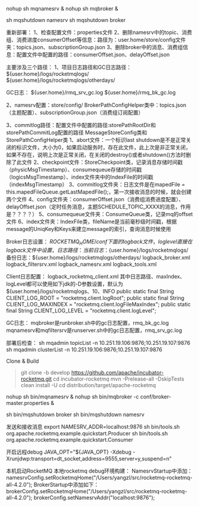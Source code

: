 nohup sh mqnamesrv &
nohup sh mqbroker &

sh mqshutdown namesrv
sh mqshutdown broker



重新部署：
1、检查配置文件：properties文件
2、删除namesrv中的topic、消费组、消费进度consumerOffset等信息：路径为：user.home/store/config文件夹：topics.json、subscriptionGroup.json
3、删除broker中的消息、消费组信息：配置文件中配置的路径：consumerOffset.json、delayOffset.json


主要涉及三个路径：
1、项目日志路径和GC日志路径：
${user.home}/logs/rocketmqlogs/
${user.home}/logs/rocketmqlogs/otherdays/

GC日志：
${user.home}/rmq_srv_gc.log
${user.home}/rmq_bk_gc.log

2、namesrv配置：store/config/
BrokerPathConfigHelper类中：topics.json（主题配置）、subscriptionGroup.json（消费组订阅配置）

3、commitlog路径：配置文件中配置的路径:storePathRootDir和storePathCommitLog配置的路径
MessageStoreConfig类和StorePathConfigHelper类
1、abort文件：一个标识last shutdown是不是正常关闭的标识文件，大小为0，如果启动服务时，存在此文件，此上次是非正常关闭，如果不存在，说明上次是正常关闭，在关闭的destroy()或者shutdown()方法时删除了此文件
2、checkpoint文件：StoreCheckpoint类，记录消息存储时间戳（physicMsgTimestamp）、consumequeue存储的时间戳（logicsMsgTimestamp）、index文件夹中的IndexFile的时间戳（indexMsgTimestamp）
3、commitlog文件夹：日志文件是在mapedFile = this.mapedFileQueue.getLastMapedFile();，第一次接收消息的时候，就会创建两个文件
4、config文件夹：consumerOffset.json（消费组消费进度配置）、delayOffset.json（定时任务消息，主题SCHEDULE_TOPIC_XXXX的消息，作用是？？？？）
5、consumequeue文件夹：ConsumeQueue类，记录mq的offset文件
6、index文件夹：IndexFile类，fileName是当前毫秒级时间戳，根据message的UniqKey和Keys来建立message的索引，查询消息时候使用




Broker日志设置：
$ROCKETMQ_HOME/conf下面的logback文件，log level直接在logback文件中设置，
日志路径：
当前日志：${user.home}/logs/rocketmqlogs/
备份日志：${user.home}/logs/rocketmqlogs/otherdays/
logback_broker.xml
logback_filtersrv.xml
logback_namesrv.xml
logback_tools.xml

Client日志配置：
logback_rocketmq_client.xml
其中日志路径、maxIndex、logLevel都可以使用如下jdk的-D参数设置，默认为${user.home}/logs/rocketmqlogs、10、INFO
public static final String CLIENT_LOG_ROOT = "rocketmq.client.logRoot";
public static final String CLIENT_LOG_MAXINDEX = "rocketmq.client.logFileMaxIndex";
public static final String CLIENT_LOG_LEVEL = "rocketmq.client.logLevel";

GC日志：
mqbroker是runbroker.sh中的gc日志配置，rmq_bk_gc.log
mqnamesrv和mqfiltersrv是runserver.sh中的gc日志配置，rmq_srv_gc.log




部署后检查：
sh mqadmin topicList  -n 10.251.19.106:9876;10.251.19.107:9876 
sh mqadmin clusterList  -n 10.251.19.106:9876;10.251.19.107:9876 

Clone & Build
  > git clone -b develop https://github.com/apache/incubator-rocketmq.git
  > cd incubator-rocketmq
  > mvn -Prelease-all -DskipTests clean install -U
  > cd distribution/target/apache-rocketmq

nohup sh bin/mqnamesrv &
nohup sh bin/mqbroker -c conf/broker-master.properties &

sh bin/mqshutdown broker
sh bin/mqshutdown namesrv

发送和接收消息
export NAMESRV_ADDR=localhost:9876
sh bin/tools.sh org.apache.rocketmq.example.quickstart.Producer
sh bin/tools.sh org.apache.rocketmq.example.quickstart.Consumer



开启远程debug
JAVA_OPT="${JAVA_OPT} -Xdebug -Xrunjdwp:transport=dt_socket,address=9555,server=y,suspend=n"


本机启动RocketMQ
本地rocketmq debug环境构建：
NamesrvStartup中添加：namesrvConfig.setRocketmqHome("/Users/yangzl/src/rocketmq-rocketmq-all-4.2.0");
BrokerStartup中添加如下：brokerConfig.setRocketmqHome("/Users/yangzl/src/rocketmq-rocketmq-all-4.2.0");
brokerConfig.setNamesrvAddr("localhost:9876");







